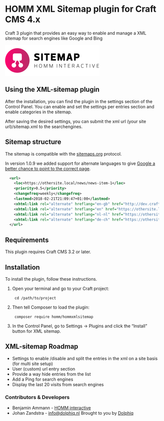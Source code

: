 # HOMM XML Sitemap plugin for Craft CMS 4.x

Craft 3 plugin that provides an easy way to enable and manage a XML sitemap for search engines like Google and Bing

![Screenshot](resources/img/plugin-logo.svg)

## Using the XML-sitemap plugin

After the installation, you can find the plugin in the settings section of the Control Panel. You can enable and set the
settings per entries section and enable categories in the sitemap.

After saving the desired settings, you can submit the xml url (your site url)/sitemap.xml to the searchengines.

## Sitemap structure

The sitemap is compatible with the [sitemaps.org](https://www.sitemaps.org/protocol.html) protocol.

In version 1.0.9 we added support for alternate languages to
give [Google a better chance to point to the correct page](https://support.google.com/webmasters/answer/2620865?hl=en).

```xml
  <url>
    <loc>https://othersite.local/news/news-item-1</loc>
    <priority>0.5</priority>
    <changefreq>weekly</changefreq>
    <lastmod>2018-02-21T21:09:47+01:00</lastmod>
    <xhtml:link rel="alternate" hreflang="en-gb" href="http://dev.craft/news/news-item-1"/>
    <xhtml:link rel="alternate" hreflang="en" href="https://othersite.local/news/news-item-1"/>
    <xhtml:link rel="alternate" hreflang="nl-nl" href="https://othersite.local/nl/news/news-item-1"/>
    <xhtml:link rel="alternate" hreflang="de-ch" href="https://othersite.local/ch/nachrichten/news-item-1"/>
  </url>
```

## Requirements

This plugin requires Craft CMS 3.2 or later.

## Installation

To install the plugin, follow these instructions.

1. Open your terminal and go to your Craft project:

        cd /path/to/project

2. Then tell Composer to load the plugin:

        composer require homm/hommxmlsitemap

3. In the Control Panel, go to Settings → Plugins and click the “Install” button for XML sitemap.

## XML-sitemap Roadmap

- Settings to enable /disable and split the entries in the xml on a site basis (for multi site setup)
- User (custom) url entry section
- Provide a way hide entries from the list
- Add a Ping for search engines
- Display the last 20 visits from search engines

### Contributors & Developers

- Benjamin Ammann - [HOMM interactive](https://github.com/HOMMinteractive)
- Johan Zandstra - info@dolphiq.nl Brought to you by [Dolphiq](https://dolphiq.nl)
